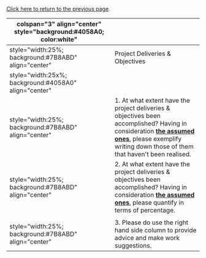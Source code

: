 [Click here to return to the previous
page](Project_Information:template_JSP_Testing_Tool_Project "wikilink").

| colspan="3" align="center" style="background:\#4058A0; color:white" | <font color="white">**50% REVIEW PROCESS**                                                                                                                                                                                                                                                                                                 |
| ------------------------------------------------------------------- | ------------------------------------------------------------------------------------------------------------------------------------------------------------------------------------------------------------------------------------------------------------------------------------------------------------------------------------------ |
| style="width:25%; background:\#7B8ABD" align="center"               | Project Deliveries & Objectives                                                                                                                                                                                                                                                                                                            |
| style="width:25x%; background:\#4058A0" align="center"              | <font color="white">**QUESTIONS**                                                                                                                                                                                                                                                                                                          |
| style="width:25%; background:\#7B8ABD" align="center"               | 1\. At what extent have the project deliveries & objectives been accomplished? Having in consideration [**the assumed ones**](OWASP_Summer_of_Code_2008_Applications#P028_-_OWASP_UI_Component_Verification_Project_\(a.k.a._OWASP_JSP_Testing_Tool\) "wikilink"), please exemplify writing down those of them that haven't been realised. |
| style="width:25%; background:\#7B8ABD" align="center"               | 2\. At what extent have the project deliveries & objectives been accomplished? Having in consideration [**the assumed ones**](OWASP_Summer_of_Code_2008_Applications#P028_-_OWASP_UI_Component_Verification_Project_\(a.k.a._OWASP_JSP_Testing_Tool\) "wikilink"), please quantify in terms of percentage.                                 |
|                                                                     |                                                                                                                                                                                                                                                                                                                                            |
| style="width:25%; background:\#7B8ABD" align="center"               | 3\. Please do use the right hand side column to provide advice and make work suggestions.                                                                                                                                                                                                                                                  |